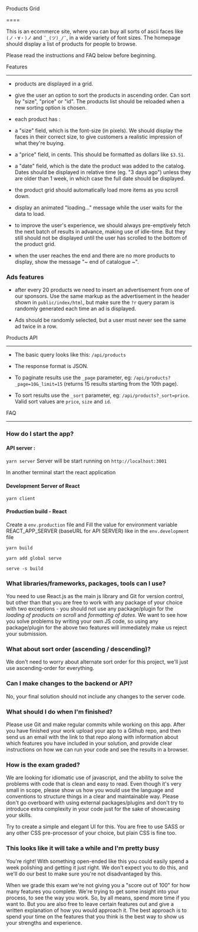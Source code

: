 Products Grid

====

This is an ecommerce site, where you can buy all sorts of ascii faces like `(ノ・∀・)ノ` and `¯_(ツ)_/¯`, in a wide variety of font sizes. The homepage should display a list of products for people to browse.

Please read the instructions and FAQ below before beginning.

Features

---

- products are displayed in a grid.

* give the user an option to sort the products in ascending order. Can sort by "size", "price" or "id". The products list should be reloaded when a new sorting option is chosen.

- each product has :

* a "size" field, which is the font-size (in pixels). We should display the faces in their correct size, to give customers a realistic impression of what they're buying.

- a "price" field, in cents. This should be formatted as dollars like `$3.51`.

* a "date" field, which is the date the product was added to the catalog. Dates should be displayed in relative time (eg. "3 days ago") unless they are older than 1 week, in which case the full date should be displayed.

- the product grid should automatically load more items as you scroll down.

* display an animated "loading..." message while the user waits for the data to load.

- to improve the user's experience, we should always pre-emptively fetch the next batch of results in advance, making use of idle-time. But they still should not be displayed until the user has scrolled to the bottom of the product grid.

* when the user reaches the end and there are no more products to display, show the message "~ end of catalogue ~".

### Ads features

- after every 20 products we need to insert an advertisement from one of our sponsors. Use the same markup as the advertisement in the header shown in `public/index/html`, but make sure the `?r` query param is randomly generated each time an ad is displayed.

* Ads should be randomly selected, but a user must never see the same ad twice in a row.

Products API

---

- The basic query looks like this: `/api/products`

* The response format is JSON.

- To paginate results use the `_page` parameter, eg: `/api/products?_page=10&_limit=15` (returns 15 results starting from the 10th page).

* To sort results use the `_sort` parameter, eg: `/api/products?_sort=price`. Valid sort values are `price`, `size` and `id`.

FAQ

---

### How do I start the app?

#### API server :

`yarn server`
Server will be start running on `http://localhost:3001`

In another terminal start the react application

#### Development Server of React

`yarn client`

#### Production build - React

Create a `env.production` file and Fill the value for environment variable REACT_APP_SERVER (baseURL for API SERVER) like in the `env.development` file

`yarn build`

`yarn add global serve`

`serve -s build`

### What libraries/frameworks, packages, tools can I use?

You need to use React.js as the main js library and Git for version control, but other than that you are free to work with any package of your choice with two exceptions - you should not use any package/plugin for the _loading of products on scroll_ and _formatting of dates_. We want to see how you solve problems by writing your own JS code, so using any package/plugin for the above two features will immediately make us reject your submission.

### What about sort order (ascending / descending)?

We don't need to worry about alternate sort order for this project, we'll just use ascending-order for everything.

### Can I make changes to the backend or API?

No, your final solution should not include any changes to the server code.

### What should I do when I'm finished?

Please use Git and make regular commits while working on this app. After you have finished your work upload your app to a Github repo, and then send us an email with the link to that repo along with information about which features you have included in your solution, and provide clear instructions on how we can run your code and see the results in a browser.

### How is the exam graded?

We are looking for idiomatic use of javascript, and the ability to solve the problems with code that is clean and easy to read. Even though it's very small in scope, please show us how you would use the language and conventions to structure things in a clear and maintainable way. Please don't go overboard with using external packages/plugins and don't try to introduce extra complexity in your code just for the sake of showcasing your skills.

Try to create a simple and elegant UI for this. You are free to use SASS or any other CSS pre-processor of your choice, but plain CSS is fine too.

### This looks like it will take a while and I'm pretty busy

You're right! With something open-ended like this you could easily spend a week polishing and getting it just right. We don't expect you to do this, and we'll do our best to make sure you're not disadvantaged by this.

When we grade this exam we're not giving you a "score out of 100" for how many features you complete. We're trying to get some insight into your process, to see the way you work. So, by all means, spend more time if you want to. But you are also free to leave certain features out and give a written explanation of how you would approach it. The best approach is to spend your time on the features that you think is the best way to show us your strengths and experience.
